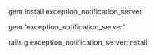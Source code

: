 gem install exception_notification_server

gem 'exception_notification_server'

rails g exception_notification_server:install
